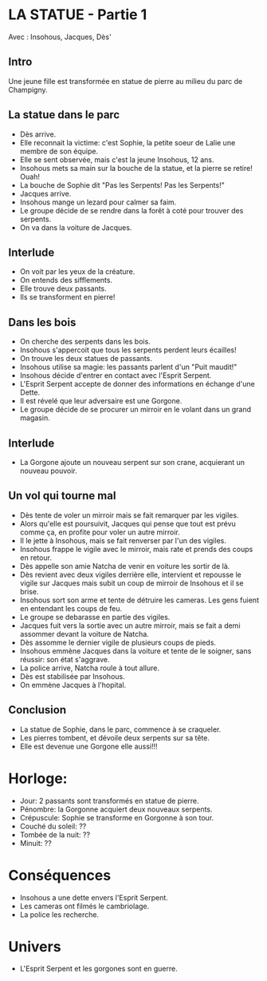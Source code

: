 # LA STATUE - Partie 1
Avec : Insohous, Jacques, Dès'

## Intro
Une jeune fille est transformée en statue de pierre au milieu du parc de Champigny.

## La statue dans le parc
- Dès arrive.
- Elle reconnait la victime: c'est Sophie, la petite soeur de Lalie une membre de son équipe.
- Elle se sent observée, mais c'est la jeune Insohous, 12 ans.
- Insohous mets sa main sur la bouche de la statue, et la pierre se retire! Ouah!
- La bouche de Sophie dit "Pas les Serpents! Pas les Serpents!"
- Jacques arrive.
- Insohous mange un lezard pour calmer sa faim.
- Le groupe décide de se rendre dans la forêt à coté pour trouver des serpents.
- On va dans la voiture de Jacques.

## Interlude
- On voit par les yeux de la créature.
- On entends des sifflements.
- Elle trouve deux passants.
- Ils se transforment en pierre!

## Dans les bois
- On cherche des serpents dans les bois.
- Insohous s'appercoit que tous les serpents perdent leurs écailles!
- On trouve les deux statues de passants.
- Insohous utilise sa magie: les passants parlent d'un "Puit maudit!"
- Insohous décide d'entrer en contact avec l'Esprit Serpent.
- L'Esprit Serpent accepte de donner des informations en échange d'une Dette.
- Il est révelé que leur adversaire est une Gorgone.
- Le groupe décide de se procurer un mirroir en le volant dans un grand magasin.

## Interlude
- La Gorgone ajoute un nouveau serpent sur son crane, acquierant un nouveau pouvoir.

## Un vol qui tourne mal
- Dès tente de voler un mirroir mais se fait remarquer par les vigiles.
- Alors qu'elle est poursuivit, Jacques qui pense que tout est prévu comme ça, en profite pour voler un autre mirroir.
- Il le jette à Insohous, mais se fait renverser par l'un des vigiles.
- Insohous frappe le vigile avec le mirroir, mais rate et prends des coups en retour.
- Dès appelle son amie Natcha de venir en voiture les sortir de là.
- Dès revient avec deux vigiles derrière elle, intervient et repousse le vigile sur Jacques mais subit un coup de mirroir de Insohous et il se brise.
- Insohous sort son arme et tente de détruire les cameras. Les gens fuient en entendant les coups de feu.
- Le groupe se debarasse en partie des vigiles.
- Jacques fuit vers la sortie avec un autre mirroir, mais se fait a demi assommer devant la voiture de Natcha.
- Dès assomme le dernier vigile de plusieurs coups de pieds.
- Insohous emmène Jacques dans la voiture et tente de le soigner, sans réussir: son état s'aggrave.
- La police arrive, Natcha roule à tout allure.
- Dès est stabilisée par Insohous.
- On emmène Jacques à l'hopital.

## Conclusion
- La statue de Sophie, dans le parc, commence à se craqueler.
- Les pierres tombent, et dévoile deux serpents sur sa tête.
- Elle est devenue une Gorgone elle aussi!!!

# Horloge:
- Jour: 2 passants sont transformés en statue de pierre.
- Pénombre: la Gorgonne acquiert deux nouveaux serpents.
- Crépuscule: Sophie se transforme en Gorgonne à son tour.
- Couché du soleil: ??
- Tombée de la nuit: ??
- Minuit: ??


# Conséquences
- Insohous a une dette envers l'Esprit Serpent.
- Les cameras ont filmés le cambriolage.
- La police les recherche.

# Univers
- L'Esprit Serpent et les gorgones sont en guerre.
